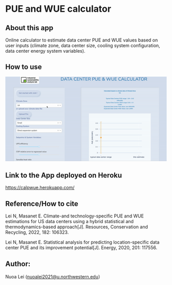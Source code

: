 # PUE and WUE calculator

## About this app
Online calculator to estimate data center PUE and WUE values based on user inputs (climate zone, data center size, cooling system configuration, data center energy system variables).

## How to use
![Alt Text](https://github.com/nuoaleon/UEcalculator_dash_app/blob/master/demo/ue_demo.gif)

## Link to the App deployed on Heroku
https://calpwue.herokuapp.com/

## Reference/How to cite
Lei N, Masanet E. Climate-and technology-specific PUE and WUE estimations for US data centers using a hybrid statistical and thermodynamics-based approach[J]. Resources, Conservation and Recycling, 2022, 182: 106323.

Lei N, Masanet E. Statistical analysis for predicting location-specific data center PUE and its improvement potential[J]. Energy, 2020, 201: 117556.

## Author: 
Nuoa Lei (nuoalei2021@u.northwestern.edu）
